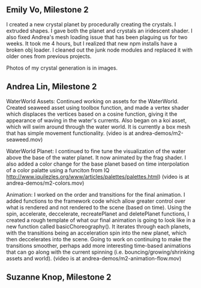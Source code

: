 Emily Vo, Milestone 2
---------------------------------------
I created a new crystal planet by procedurally creating the crystals. I extruded shapes. I gave both the planet and crystals an iridescent shader. I also fixed Andrea's mesh loading issue that has been plaguing us for two weeks. It took me 4 hours, but I realized that new npm installs have a broken obj loader. I cleaned out the junk node modules and replaced it with older ones from previous projects. 

Photos of my crystal generation is in images.

Andrea Lin, Milestone 2
---------------------------------------
WaterWorld Assets: Continued working on assets for the WaterWorld. Created seaweed asset using toolbox function, and made a vertex shader which displaces the vertices based on a cosine function, giving it the appearance of waving in the water's currents. Also began on a koi asset, which will swim around through the water world. It is currently a box mesh that has simple movement functionality. (video is at andrea-demos/m2-seaweed.mov)

WaterWorld Planet: I continued to fine tune the visualization of the water above the base of the water planet. It now animated by the frag shader. I also added a color change for the base planet based on time interpolation of a color palatte using a funciton from IQ http://www.iquilezles.org/www/articles/palettes/palettes.html) (video is at andrea-demos/m2-colors.mov)

Animation: I worked on the order and transitions for the final animation. I added functions to the framework code which allow greater control over what is rendered and not rendered to the scene (based on time). Using the spin, accelerate, deccelerate, recreatePlanet and deletePlanet functions, I created a rough template of what our final animation is going to look like in a new function called basicChoreography(). It iterates through each planets, with the transitions being an acceleration spin into the new planet, which then deccelerates into the scene. Going to work on continuing to make the transitions smoother, perhaps add more interesting time-based animations that can go along with the current spinning (i.e. bouncing/growing/shrinking assets and world). (video is at andrea-demos/m2-animation-flow.mov)

Suzanne Knop, Milestone 2
---------------------------------------
